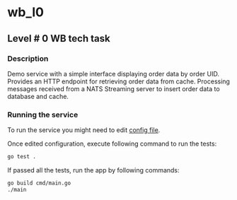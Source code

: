 # wb_l0
## Level # 0 WB tech task

### Description
Demo service with a simple interface displaying order data by order UID.
Provides an HTTP endpoint for retrieving order data from cache.
Processing messages received from a NATS Streaming server to insert order data to database and cache.

### Running the service
To run the service you might need to edit [config file](./config/wbl0_vars.env).

Once edited configuration, execute following command to run the tests:
```sh
go test .
```
If passed all the tests, run the app by following commands:
```sh
go build cmd/main.go
./main
```
